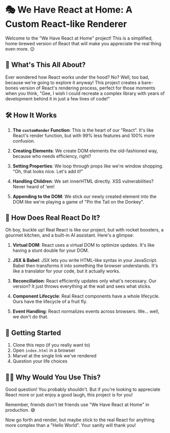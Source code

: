 # 🎭 We Have React at Home: A Custom React-like Renderer

Welcome to the "We Have React at Home" project! This is a simplified, home-brewed version of React that will make you appreciate the real thing even more. 😉

## 🧐 What's This All About?

Ever wondered how React works under the hood? No? Well, too bad, because we're going to explore it anyway! This project creates a bare-bones version of React's rendering process, perfect for those moments when you think, "Gee, I wish I could recreate a complex library with years of development behind it in just a few lines of code!"

## 🛠️ How It Works

1. **The `customRender` Function**: This is the heart of our "React". It's like React's render function, but with 99% less features and 100% more confusion.

2. **Creating Elements**: We create DOM elements the old-fashioned way, because who needs efficiency, right?

3. **Setting Properties**: We loop through props like we're window shopping. "Oh, that looks nice. Let's add it!"

4. **Handling Children**: We set innerHTML directly. XSS vulnerabilities? Never heard of 'em!

5. **Appending to the DOM**: We stick our newly created element into the DOM like we're playing a game of "Pin the Tail on the Donkey".

## 🤔 How Does Real React Do It?

Oh boy, buckle up! Real React is like our project, but with rocket boosters, a gourmet kitchen, and a built-in AI assistant. Here's a glimpse:

1. **Virtual DOM**: React uses a virtual DOM to optimize updates. It's like having a stunt double for your DOM.

2. **JSX & Babel**: JSX lets you write HTML-like syntax in your JavaScript. Babel then transforms it into something the browser understands. It's like a translator for your code, but it actually works.

3. **Reconciliation**: React efficiently updates only what's necessary. Our version? It just throws everything at the wall and sees what sticks.

4. **Component Lifecycle**: Real React components have a whole lifecycle. Ours have the lifecycle of a fruit fly.

5. **Event Handling**: React normalizes events across browsers. We... well, we don't do that.

## 🚀 Getting Started

1. Clone this repo (if you really want to)
2. Open `index.html` in a browser
3. Marvel at the single link we've rendered
4. Question your life choices

## 🤷‍♂️ Why Would You Use This?

Good question! You probably shouldn't. But if you're looking to appreciate React more or just enjoy a good laugh, this project is for you!

Remember, friends don't let friends use "We Have React at Home" in production. 😅

Now go forth and render, but maybe stick to the real React for anything more complex than a "Hello World". Your sanity will thank you!
